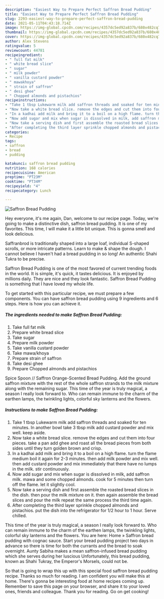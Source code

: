 ```yaml
---
description: "Easiest Way to Prepare Perfect Saffron Bread Pudding"
title: "Easiest Way to Prepare Perfect Saffron Bread Pudding"
slug: 2293-easiest-way-to-prepare-perfect-saffron-bread-pudding
date: 2021-05-11T04:43:18.714Z
image: https://img-global.cpcdn.com/recipes/4357dc5ed92a837b/680x482cq70/saffron-bread-pudding-recipe-main-photo.jpg
thumbnail: https://img-global.cpcdn.com/recipes/4357dc5ed92a837b/680x482cq70/saffron-bread-pudding-recipe-main-photo.jpg
cover: https://img-global.cpcdn.com/recipes/4357dc5ed92a837b/680x482cq70/saffron-bread-pudding-recipe-main-photo.jpg
author: Alex Stevens
ratingvalue: 5
reviewcount: 44781
recipeingredient:
- " full fat milk"
- " white bread slice"
- " sugar"
- " milk powder"
- " vanilla custard powder"
- " mawakhoya"
- " strain of saffron"
- " desi ghee"
- " Chopped almonds and pistachios"
recipeinstructions:
- "Take 1 tbsp Lukewarm milk add saffron threads and soaked for ten minutes. In another bowl take 3 tbsp milk add custard powder and mix well. keep aside."
- "Now take a white bread slice. remove the edges and cut them into four pieces. take a pan add ghee and roast all the bread pieces from both sides until they turn golden brown and crisp."
- "In a kadhai add milk and bring it to a boil on a high flame. turn the flame medium boil it again for 2-3 minutes. then add milk powder and mix well. then add custard powder and mix immediately that there have no lumps in the milk. stir continuously."
- "Now add sugar and mix when sugar is dissolved in milk, add saffron milk. mawa and some chopped almonds. cook for 5 minutes then turn off the flame. let it slightly cool."
- "Now take a serving dish and first assemble the roasted bread slices in the dish. then pour the milk mixture on it. then again assemble the bread slices and pour the milk repeat the same process the third time again."
- "After completing the third layer sprinkle chopped almonds and pistachios. put the dish into the refrigerator for 1/2 hour to 1 hour. Serve chilled."
categories:
- Recipe
tags:
- saffron
- bread
- pudding

katakunci: saffron bread pudding 
nutrition: 168 calories
recipecuisine: American
preptime: "PT23M"
cooktime: "PT34M"
recipeyield: "4"
recipecategory: Lunch

---
```



![Saffron Bread Pudding](https://img-global.cpcdn.com/recipes/4357dc5ed92a837b/680x482cq70/saffron-bread-pudding-recipe-main-photo.jpg)

Hey everyone, it's me again, Dan, welcome to our recipe page. Today, we're going to make a distinctive dish, saffron bread pudding. It is one of my favorites. This time, I will make it a little bit unique. This is gonna smell and look delicious.

Saffranbrod is traditionally shaped into a large loaf, individual S-shaped scrolls, or more intricate patterns. Learn to make &amp; shape the dough. I cannot believe I haven&#39;t had a bread pudding in so long! An authentic Shahi Tukra to be precise.

Saffron Bread Pudding is one of the most favored of current trending foods in the world. It is simple, it's quick, it tastes delicious. It is enjoyed by millions daily. They are nice and they look fantastic. Saffron Bread Pudding is something that I have loved my whole life.


To get started with this particular recipe, we must prepare a few components. You can have saffron bread pudding using 9 ingredients and 6 steps. Here is how you can achieve it.

<!--inarticleads1-->

##### The ingredients needed to make Saffron Bread Pudding:

1. Take  full fat milk
1. Prepare  white bread slice
1. Take  sugar
1. Prepare  milk powder
1. Take  vanilla custard powder
1. Take  mawa/khoya
1. Prepare  strain of saffron
1. Take  desi ghee
1. Prepare  Chopped almonds and pistachios


Spice Spoon // Saffron Orange-Scented Bread Pudding. Add the ground saffron mixture with the rest of the whole saffron strands to the milk mixture along with the remaining sugar. This time of the year is truly magical, a season I really look forward to. Who can remain immune to the charm of the earthen lamps, the twinkling lights, colorful sky lanterns and the flowers. 

<!--inarticleads2-->

##### Instructions to make Saffron Bread Pudding:

1. Take 1 tbsp Lukewarm milk add saffron threads and soaked for ten minutes. In another bowl take 3 tbsp milk add custard powder and mix well. keep aside.
1. Now take a white bread slice. remove the edges and cut them into four pieces. take a pan add ghee and roast all the bread pieces from both sides until they turn golden brown and crisp.
1. In a kadhai add milk and bring it to a boil on a high flame. turn the flame medium boil it again for 2-3 minutes. then add milk powder and mix well. then add custard powder and mix immediately that there have no lumps in the milk. stir continuously.
1. Now add sugar and mix when sugar is dissolved in milk, add saffron milk. mawa and some chopped almonds. cook for 5 minutes then turn off the flame. let it slightly cool.
1. Now take a serving dish and first assemble the roasted bread slices in the dish. then pour the milk mixture on it. then again assemble the bread slices and pour the milk repeat the same process the third time again.
1. After completing the third layer sprinkle chopped almonds and pistachios. put the dish into the refrigerator for 1/2 hour to 1 hour. Serve chilled.


This time of the year is truly magical, a season I really look forward to. Who can remain immune to the charm of the earthen lamps, the twinkling lights, colorful sky lanterns and the flowers. You are here: Home » Saffron bread pudding with cognac sauce. Start your bread pudding project two days in advance so there is time for both the currants and the bread to soak overnight. Aunty Sabiha makes a mean saffron-infused bread pudding which she serves during her luscious Unfortunately, this bread pudding, known as Shahi Tukray, the Emperor&#39;s Morsels, could not be. 

So that is going to wrap this up with this special food saffron bread pudding recipe. Thanks so much for reading. I am confident you will make this at home. There's gonna be interesting food at home recipes coming up. Remember to save this page on your browser, and share it to your loved ones, friends and colleague. Thank you for reading. Go on get cooking!
